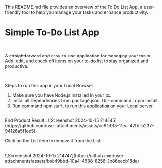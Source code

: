 This README.md file provides an overview of the To Do List App, a user-friendly tool to help you manage your tasks and enhance productivity.
<h1>Simple To-Do List App</h1>
<br>
<p>A straightforward and easy-to-use application for managing your tasks. Add, edit, and check off items on your to-do list to stay organized and productive.</p>
<br>
<p>
  Steps to run this app in your Local Browser 
  <ol>
    <li> Make sure you have Node.js installed in your pc. </li>
    <li> Instal all Dependencies from package.json. Use command : npm install </li>
    <li> Run command npm start, to run this application on your Local server.</li>
  </ol>
</p>
<br>
End Product Result :
![Screenshot 2024-10-15 214645](https://github.com/user-attachments/assets/cc9fc0f5-11ea-42fb-b237-94126a5f1ee5)
<p>Click on the List item to remove it from the List</p>
<br>
![Screenshot 2024-10-15 214747](https://github.com/user-attachments/assets/beb49bbd-10a4-4688-8256-2b86eecb18de)

